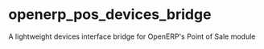 openerp_pos_devices_bridge
==========================

A lightweight devices interface bridge for OpenERP's Point of Sale module
